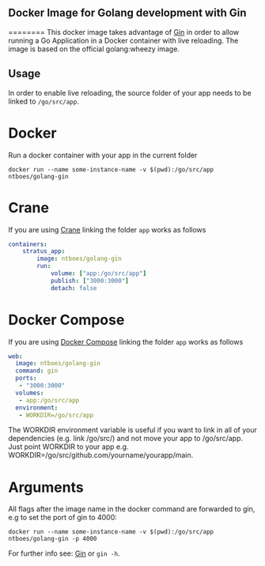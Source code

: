 ## Docker Image for Golang development with Gin
========
This docker image takes advantage of [Gin](https://github.com/codegangsta/gin) in order to allow running a Go Application in a Docker container with live reloading.
The image is based on the official golang:wheezy image.

## Usage
In order to enable live reloading, the source folder of your app needs to be linked to `/go/src/app`.

# Docker
Run a docker container with your app in the current folder
```shell
docker run --name some-instance-name -v $(pwd):/go/src/app ntboes/golang-gin
```

# Crane
If you are using [Crane](https://github.com/michaelsauter/crane) linking the folder `app` works as follows
```yaml
containers:
    stratus_app:
        image: ntboes/golang-gin
        run:
            volume: ["app:/go/src/app"]
            publish: ["3000:3000"]
            detach: false
```

# Docker Compose
If you are using [Docker Compose](https://docs.docker.com/compose/) linking the folder `app` works as follows
```yaml
web:
  image: ntboes/golang-gin
  command: gin
  ports:
   - "3000:3000"
  volumes:
   - app:/go/src/app
  environment:
   - WORKDIR=/go/src/app
```
The WORKDIR environment variable is useful if you want to link in all of your dependencies (e.g. link /go/src/) and not move your app to /go/src/app.
Just point WORKDIR to your app e.g. WORKDIR=/go/src/github.com/yourname/yourapp/main.


# Arguments
All flags after the image name in the docker command are forwarded to gin, e.g to set the port of gin to 4000:
```shell
docker run --name some-instance-name -v $(pwd):/go/src/app ntboes/golang-gin -p 4000
```
For further info see: [Gin](https://github.com/codegangsta/gin) or `gin -h`.
